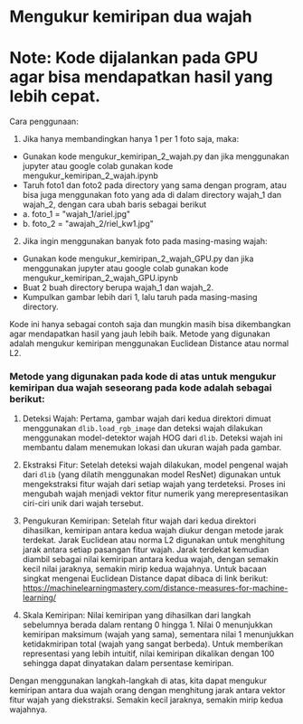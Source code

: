# Mengukur kemiripan dua wajah 

# Note: Kode dijalankan pada GPU agar bisa mendapatkan hasil yang lebih cepat.

Cara penggunaan:

1. Jika hanya membandingkan hanya 1 per 1 foto saja, maka:

- Gunakan kode mengukur_kemiripan_2_wajah.py dan jika menggunakan jupyter atau google colab gunakan kode mengukur_kemiripan_2_wajah.ipynb
- Taruh foto1 dan foto2 pada directory yang sama dengan program, atau bisa juga menggunakan foto yang ada di dalam directory wajah_1 dan wajah_2, dengan cara ubah baris sebagai berikut
- a. foto_1 = "wajah_1/ariel.jpg"
- b. foto_2 = "awajah_2/riel_kw1.jpg"

2. Jika ingin menggunakan banyak foto pada masing-masing wajah:
- Gunakan kode mengukur_kemiripan_2_wajah_GPU.py dan jika menggunakan jupyter atau google colab gunakan kode mengukur_kemiripan_2_wajah_GPU.ipynb
- Buat  2 buah directory berupa wajah_1 dan wajah_2.
- Kumpulkan gambar lebih dari 1, lalu taruh pada masing-masing directory.

Kode ini hanya sebagai contoh saja dan mungkin masih bisa dikembangkan agar mendapatkan hasil yang jauh lebih baik. Metode yang digunakan adalah mengukur kemiripan menggunakan Euclidean Distance atau normal L2.

### Metode yang digunakan pada kode di atas untuk mengukur kemiripan dua wajah seseorang pada kode adalah sebagai berikut:

1. Deteksi Wajah: Pertama, gambar wajah dari kedua direktori dimuat menggunakan `dlib.load_rgb_image` dan deteksi wajah dilakukan menggunakan model-detektor wajah HOG dari `dlib`. Deteksi wajah ini membantu dalam menemukan lokasi dan ukuran wajah pada gambar.

2. Ekstraksi Fitur: Setelah deteksi wajah dilakukan, model pengenal wajah dari `dlib` (yang dilatih menggunakan model ResNet) digunakan untuk mengekstraksi fitur wajah dari setiap wajah yang terdeteksi. Proses ini mengubah wajah menjadi vektor fitur numerik yang merepresentasikan ciri-ciri unik dari wajah tersebut.

3. Pengukuran Kemiripan: Setelah fitur wajah dari kedua direktori dihasilkan, kemiripan antara kedua wajah diukur dengan metode jarak terdekat. Jarak Euclidean atau norma L2 digunakan untuk menghitung jarak antara setiap pasangan fitur wajah. Jarak terdekat kemudian diambil sebagai nilai kemiripan antara kedua wajah, dengan semakin kecil nilai jaraknya, semakin mirip kedua wajahnya. Untuk bacaan singkat mengenai Euclidean Distance dapat dibaca di link berikut: https://machinelearningmastery.com/distance-measures-for-machine-learning/

4. Skala Kemiripan: Nilai kemiripan yang dihasilkan dari langkah sebelumnya berada dalam rentang 0 hingga 1. Nilai 0 menunjukkan kemiripan maksimum (wajah yang sama), sementara nilai 1 menunjukkan ketidakmiripan total (wajah yang sangat berbeda). Untuk memberikan representasi yang lebih intuitif, nilai kemiripan dikalikan dengan 100 sehingga dapat dinyatakan dalam persentase kemiripan.

Dengan menggunakan langkah-langkah di atas, kita dapat mengukur kemiripan antara dua wajah orang dengan menghitung jarak antara vektor fitur wajah yang diekstraksi. Semakin kecil jaraknya, semakin mirip kedua wajahnya.
